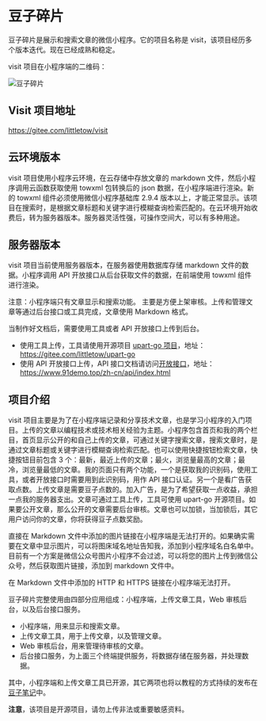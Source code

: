# 豆子碎片

豆子碎片是展示和搜索文章的微信小程序。它的项目名称是 visit，该项目经历多个版本迭代。现在已经成熟和稳定。

visit 项目在小程序端的二维码：

![豆子碎片](https://www.91demo.top/visit.webp#pic_center)

## Visit 项目地址

https://gitee.com/littletow/visit

## 云环境版本

visit 项目使用小程序云环境，在云存储中存放文章的 markdown 文件，然后小程序调用云函数获取使用 towxml 包转换后的 json 数据，在小程序端进行渲染。新的 towxml 组件必须使用微信小程序基础库 2.9.4 版本以上，才能正常显示。该项目在搜索时，是根据文章标题和关键字进行模糊查询检索匹配的。在云环境开始收费后，转为服务器版本。服务器灵活性强，可操作空间大，可以有多种用途。

## 服务器版本

visit 项目当前使用服务器版本，在服务器使用数据库存储 markdown 文件的数据。小程序调用 API 开放接口从后台获取文件的数据，在前端使用 towxml 组件进行渲染。

注意：小程序端只有文章显示和搜索功能。 主要是方便上架审核。上传和管理文章等通过后台接口或工具完成，文章使用 Markdown 格式。

当制作好文档后，需要使用工具或者 API 开放接口上传到后台。

- 使用工具上传，工具请使用开源项目 [upart-go 项目](https://gitee.com/littletow/upart-go)，地址：https://gitee.com/littletow/upart-go
- 使用 API 开放接口上传，API 接口文档请访问[开放接口](https://www.91demo.top/zh-cn/api/index.html)，地址：https://www.91demo.top/zh-cn/api/index.html

## 项目介绍

visit 项目主要是为了在小程序端记录和分享技术文章，也是学习小程序的入门项目。上传的文章以编程技术或技术相关经验为主题。小程序包含首页和我的两个栏目，首页显示公开的和自己上传的文章，可通过关键字搜索文章，搜索文章时，是通过文章标题或关键字进行模糊查询检索匹配。也可以使用快捷按钮检索文章，快捷按钮目前包含 3 个：最新，最近上传的文章；最火，浏览量最高的文章；最冷，浏览量最低的文章。我的页面只有两个功能，一个是获取我的识别码，使用工具，或者开放接口时需要用到此识别码，用作 API 接口认证。另一个是看广告获取点数。上传文章是需要豆子点数的。加入广告，是为了希望获取一点收益，承担一点我的服务器支出。文章可通过工具上传，工具可使用 upart-go 开源项目。如果要公开文章，那么公开的文章需要后台审核。文章也可以加锁，当加锁后，其它用户访问你的文章，你将获得豆子点数奖励。

直接在 Markdown 文件中添加的图片链接在小程序端是无法打开的。如果确实需要在文章中显示图片，可以将图床域名地址告知我，添加到小程序域名白名单中。
目前有一个方案是微信公众号图片小程序不会过滤，可以将您的图片上传到微信公众号，然后获取图片链接，添加到 markdown 文件中。

在 Markdown 文件中添加的 HTTP 和 HTTPS 链接在小程序端无法打开。

豆子碎片完整使用由四部分应用组成：小程序端，上传文章工具，Web 审核后台，以及后台接口服务。

- 小程序端，用来显示和搜索文章。
- 上传文章工具，用于上传文章，以及管理文章。
- Web 审核后台，用来管理待审核的文章。
- 后台接口服务，为上面三个终端提供服务，将数据存储在服务器，并处理数据。

其中，小程序端和上传文章工具已开源，其它两项也将以教程的方式持续的发布在[豆子笔记](https://www.91demo.top)中。

**注意**，该项目是开源项目，请勿上传非法或重要敏感资料。
